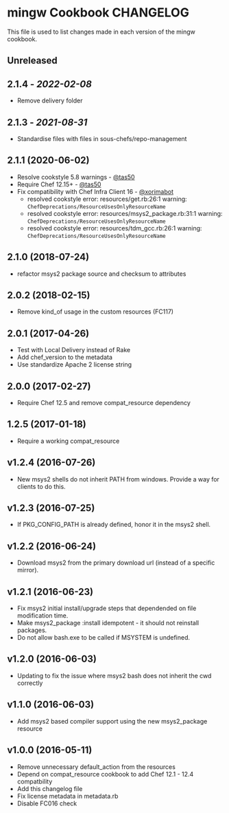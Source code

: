 # mingw Cookbook CHANGELOG

This file is used to list changes made in each version of the mingw cookbook.

## Unreleased

## 2.1.4 - *2022-02-08*

- Remove delivery folder

## 2.1.3 - *2021-08-31*

- Standardise files with files in sous-chefs/repo-management

## 2.1.1 (2020-06-02)

- Resolve cookstyle 5.8 warnings - [@tas50](https://github.com/tas50)
- Require Chef 12.15+ - [@tas50](https://github.com/tas50)
- Fix compatibility with Chef Infra Client 16 - [@xorimabot](https://github.com/xorimabot)
  - resolved cookstyle error: resources/get.rb:26:1 warning: `ChefDeprecations/ResourceUsesOnlyResourceName`
  - resolved cookstyle error: resources/msys2_package.rb:31:1 warning: `ChefDeprecations/ResourceUsesOnlyResourceName`
  - resolved cookstyle error: resources/tdm_gcc.rb:26:1 warning: `ChefDeprecations/ResourceUsesOnlyResourceName`

## 2.1.0 (2018-07-24)

- refactor msys2 package source and checksum to attributes

## 2.0.2 (2018-02-15)

- Remove kind_of usage in the custom resources (FC117)

## 2.0.1 (2017-04-26)

- Test with Local Delivery instead of Rake
- Add chef_version to the metadata
- Use standardize Apache 2 license string

## 2.0.0 (2017-02-27)

- Require Chef 12.5 and remove compat_resource dependency

## 1.2.5 (2017-01-18)

- Require a working compat_resource

## v1.2.4 (2016-07-26)

- New msys2 shells do not inherit PATH from windows. Provide a way for
  clients to do this.

## v1.2.3 (2016-07-25)

- If PKG_CONFIG_PATH is already defined, honor it in the msys2 shell.

## v1.2.2 (2016-06-24)

- Download msys2 from the primary download url (instead of a specific mirror).

## v1.2.1 (2016-06-23)

- Fix msys2 initial install/upgrade steps that dependended on file modification time.
- Make msys2_package :install idempotent - it should not reinstall packages.
- Do not allow bash.exe to be called if MSYSTEM is undefined.

## v1.2.0 (2016-06-03)

- Updating to fix the issue where msys2 bash does not inherit the cwd correctly

## v1.1.0 (2016-06-03)

- Add msys2 based compiler support using the new msys2_package resource

## v1.0.0 (2016-05-11)

- Remove unnecessary default_action from the resources
- Depend on compat_resource cookbook to add Chef 12.1 - 12.4 compatbility
- Add this changelog file
- Fix license metadata in metadata.rb
- Disable FC016 check
